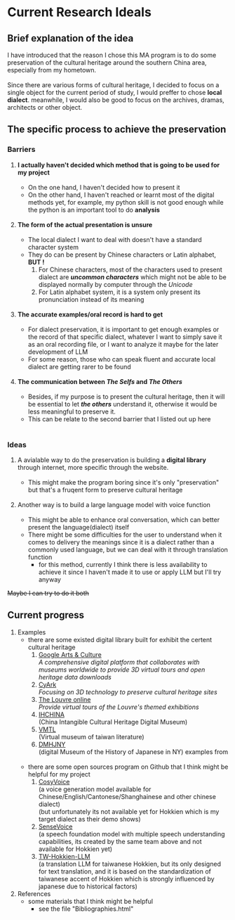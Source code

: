 # Current Research Ideals

## Brief explanation of the idea
I have introduced that the reason I chose this MA program is to do some preservation of the cultural heritage around the southern China area, especially from my hometown.<br><br>
Since there are various forms of cultural heritage, I decided to focus on a single object for the current period of study, I would preffer to chose **local dialect**. meanwhile, I would also be good to focus on the archives, dramas, architects or other object.

## The specific process to achieve the **preservation**
### Barriers
1. **I actually haven't decided which **method** that is going to be used for my project**<br><br>
    - On the one hand, I haven't decided how to present it
    - On the other hand, I haven't reached or learnt most of the digital methods yet, for example, my python skill is not good enough while the python is an important tool to do **analysis**<br><br>
2. **The **form** of the actual presentation is unsure**<br><br>
    - The local dialect I want to deal with doesn't have a standard character system
    - They do can be present by Chinese characters or Latin alphabet, **BUT !**
        1. For Chinese characters, most of the characters used to present dialect are _**uncommon characters**_ which might not be able to be displayed normally by computer through the _Unicode_
        2. For Latin alphabet system, it is a system only present its pronunciation instead of its meaning<br><br>
3. **The accurate examples/oral record is hard to get**<br><br>
    - For dialect preservation, it is important to get enough examples or the record of that specific dialect, whatever I want to simply save it as an oral recording file, or I want to analyze it maybe for the later development of LLM
    - For some reason, those who can speak fluent and accurate local dialect are getting rarer to be found<br><br>
4. **The communication between _The Selfs_ and _The Others_**<br><br>
    - Besides, if my purpose is to present the cultural heritage, then it will be essential to let _**the others**_ understand it, otherwise it would be less meaningful to preserve it.
    - This can be relate to the second barrier that I listed out up here<br><br>
    
### Ideas
1. A avialable way to do the preservation is building a **digital library** through internet, more specific through the website.<br><br>
    - This might make the program boring since it's only "preservation" but that's a fruqent form to preserve cultural heritage<br><br>
2. Another way is to build a large language model with voice function<br><br>
    - This might be able to enhance oral conversation, which can better present the language(dialect) itself
    - There might be some difficulties for the user to understand when it comes to delivery the meanings since it is a dialect rather than a commonly used language, but we can deal with it through translation function
        - for this method, currently I think there is less availability to achieve it since I haven't made it to use or apply LLM but I'll try anyway<br>

~~Maybe I can try to do it both~~

## Current progress
1. Examples
    - there are some existed digital library built for exhibit the certent cultural heritage
        1. [Google Arts & Culture](https://artsandculture.google.com/)<br>
        _A comprehensive digital platform that collaborates with museums worldwide to provide 3D virtual tours and open heritage data downloads_
        2. [CyArk](https://www.cyark.org/)<br>
        _Focusing on 3D technology to preserve cultural heritage sites_
        3. [The Louvre online](https://www.louvre.fr/en/online-tours)<br>
        _Provide virtual tours of the Louvre's themed exhibitions_
        4. [IHCHINA](https://www.ihchina.cn/)<br>(China Intangible Cultural Heritage Digital Museum)
        5. [VMTL](https://tlvm.nmtl.gov.tw)<br>(Virtual museum of taiwan literature)
        6. [DMHJNY](https://www.historyofjapaneseinny.org/)<br>(digital Museum of the History of Japanese in NY)
        examples from
        <br><br>
    - there are some open sources program on Github that I think might be helpful for my project
        1. [CosyVoice](https://github.com/FunAudioLLM/CosyVoice?tab=readme-ov-file)<br> (a voice generation model available for Chinese/English/Cantonese/Shanghainese and other chinese dialect)<br>(but unfortunately its not available yet for  Hokkien which is my target dialect as their demo shows)
        2.  [SenseVoice](https://github.com/FunAudioLLM/SenseVoice/tree/main)<br>(a speech foundation model with multiple speech understanding capabilities, its created by the same team above and not available for Hokkien yet)
        3. [TW-Hokkien-LLM](https://github.com/lbh0830/TW-Hokkien-LLM)<br> (a translation LLM for taiwanese Hokkien, but its only designed for text translation, and it is based on the standardization of taiwanese accent of Hokkien which is strongly influenced by japanese due to historical factors)  
2. References
    - some materials that I think might be helpful
        - see the file "Bibliographies.html"

        